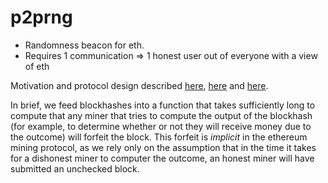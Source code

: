 # p2prng
- Randomness beacon for eth.
- Requires 1 communication => 1 honest user out of everyone with a view of eth

Motivation and protocol design described
[here](https://medium.com/@rmercer/p2prngs-teasing-randomness-from-blockchains-43a9b615a4cb),
[here](https://medium.com/@rmercer/p2prng-v2-still-teasing-randomness-from-blockchains-6d102dbab4d6)
and
[here](https://medium.com/@rmercer/p2prng-teasing-randomness-from-blockchains-v3-ffbb77cfd740).

In brief, we feed blockhashes into a function that takes sufficiently long to
compute that any miner that tries to compute the output of the blockhash (for
example, to determine whether or not they will receive money due to the
outcome) will forfeit the block. This forfeit is _implicit_ in the ethereum
mining protocol, as we rely only on the assumption that in the time it takes
for a dishonest miner to computer the outcome, an honest miner will have
submitted an unchecked block.
